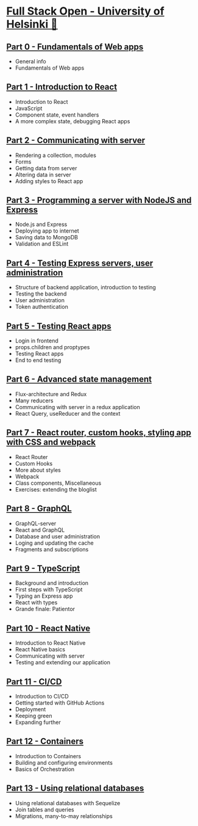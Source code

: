 # [Full Stack Open - University of Helsinki 🔨](https://fullstackopen.com/en/)

## [Part 0 - Fundamentals of Web apps](./part0)
- General info
- Fundamentals of Web apps

## [Part 1 - Introduction to React](./part1)
- Introduction to React
- JavaScript
- Component state, event handlers
- A more complex state, debugging React apps

## [Part 2 - Communicating with server](./part2)
- Rendering a collection, modules
- Forms
- Getting data from server
- Altering data in server
- Adding styles to React app

## [Part 3 - Programming a server with NodeJS and Express](./part3)
- Node.js and Express
- Deploying app to internet
- Saving data to MongoDB
- Validation and ESLint

## [Part 4 - Testing Express servers, user administration](./part4)
- Structure of backend application, introduction to testing
- Testing the backend
- User administration
- Token authentication

## [Part 5 - Testing React apps](./part5)
- Login in frontend
- props.children and proptypes
- Testing React apps
- End to end testing

## [Part 6 - Advanced state management](./part6)
- Flux-architecture and Redux
- Many reducers
- Communicating with server in a redux application
- React Query, useReducer and the context

## [Part 7 - React router, custom hooks, styling app with CSS and webpack](./part7)
- React Router
- Custom Hooks
- More about styles
- Webpack
- Class components, Miscellaneous
- Exercises: extending the bloglist

## [Part 8 - GraphQL](./part8)
- GraphQL-server
- React and GraphQL
- Database and user administration
- Loging and updating the cache
- Fragments and subscriptions

## [Part 9 - TypeScript](./part9)
- Background and introduction
- First steps with TypeScript
- Typing an Express app
- React with types
- Grande finale: Patientor

## [Part 10 - React Native](./part10)
- Introduction to React Native
- React Native basics
- Communicating with server
- Testing and extending our application

## [Part 11 - CI/CD](./part11)
- Introduction to CI/CD
- Getting started with GitHub Actions
- Deployment
- Keeping green
- Expanding further

## [Part 12 - Containers](./part12)
- Introduction to Containers
- Building and configuring environments
- Basics of Orchestration

## [Part 13 - Using relational databases](./part13)
- Using relational databases with Sequelize
- Join tables and queries
- Migrations, many-to-may relationships
